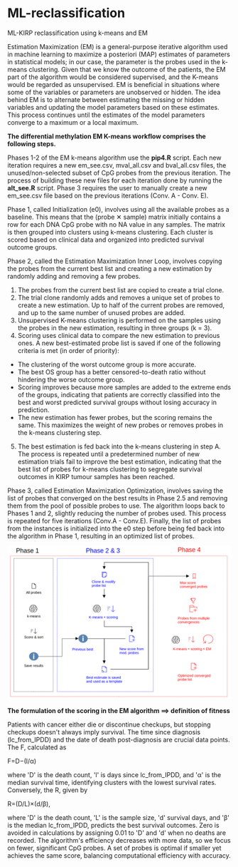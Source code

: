 # ML-reclassification
ML-KIRP reclassification using k-means and EM

Estimation Maximization (EM) is a general-purpose iterative algorithm used in machine learning to maximize a posteriori (MAP) estimates of parameters in statistical models; in our case, the parameter is the probes used in the k-means clustering. Given that we know the outcome of the patients, the EM part of the algorithm would be considered supervised, and the K-means would be regarded as unsupervised. EM is beneficial in situations where some of the variables or parameters are unobserved or hidden. The idea behind EM is to alternate between estimating the missing or hidden variables and updating the model parameters based on these estimates. This process continues until the estimates of the model parameters converge to a maximum or a local maximum.

**The differential methylation EM K-means workflow comprises the following steps.**

Phases 1-2 of the EM k-means algorithm use the **pip4.R** script. Each new iteration requires a new em_see.csv, mval_all.csv and bval_all.csv files, the unused/non-selected subset of CpG probes from the previous iteration. The process of building these new files for each iteration done by running the **alt_see.R** script.
Phase 3 requires the user to manually create a new em_see.csv file based on the previous iterations (Conv. A - Conv. E).

Phase 1, called Initialization (e0), involves using all the available probes as a baseline. This means that the (probe ✕ sample) matrix initially contains a row for each DNA CpG probe with no NA value in any samples. The matrix is then grouped into clusters using k-means clustering. Each cluster is scored based on clinical data and organized into predicted survival outcome groups.

Phase 2, called the Estimation Maximization Inner Loop, involves copying the probes from the current best list and creating a new estimation by randomly adding and removing a few probes. 
1. The probes from the current best list are copied to create a trial clone.
2. The trial clone randomly adds and removes a unique set of probes to create a new estimation. Up to half of the current probes are removed, and up to the same number of unused probes are added.
3. Unsupervised K-means clustering is performed on the samples using the probes in the new estimation, resulting in three groups (k = 3).
4. Scoring uses clinical data to compare the new estimation to previous ones. A new best-estimated probe list is saved if one of the following criteria is met (in order of priority):
 - The clustering of the worst outcome group is more accurate.
 - The best OS group has a better censored-to-death ratio without hindering the worse outcome group.
 - Scoring improves because more samples are added to the extreme ends of the groups, indicating that patients are correctly classified into the best and worst predicted survival groups without losing accuracy in prediction.
 - The new estimation has fewer probes, but the scoring remains the same. This maximizes the weight of new probes or removes probes in the k-means clustering step.
5. The best estimation is fed back into the k-means clustering in step A. The process is repeated until a predetermined number of new estimation trials fail to improve the best estimation, indicating that the best list of probes for k-means clustering to segregate survival outcomes in KIRP tumour samples has been reached.


Phase 3, called Estimation Maximization Optimization, involves saving the list of probes that converged on the best results in Phase 2.5 and removing them from the pool of possible probes to use. The algorithm loops back to Phases 1 and 2, slightly reducing the number of probes used. This process is repeated for five iterations (Conv.A - Conv.E). Finally, the list of probes from the instances is initialized into the e0 step before being fed back into the algorithm in Phase 1, resulting in an optimized list of probes.


![flowchar](https://github.com/gastonguaysiu/ML-AD-reclassification/blob/main/flowchart_EMAD.png?raw=true)



**The formulation of the scoring in the EM algorithm ==> definition of fitness**

Patients with cancer either die or discontinue checkups, but stopping checkups doesn't always imply survival. The time since diagnosis (lc_from_IPDD) and the date of death post-diagnosis are crucial data points. The F, calculated as

F=D−(l/α)

where 'D' is the death count, 'l' is days since lc_from_IPDD, and 'α' is the median survival time, identifying clusters with the lowest survival rates. Conversely, the R, given by

R=(D/L)×(d/β),

where 'D' is the death count, 'L' is the sample size, 'd' survival days, and 'β' is the median lc_from_IPDD, predicts the best survival outcomes. Zero is avoided in calculations by assigning 0.01 to 'D' and 'd' when no deaths are recorded.
The algorithm's efficiency decreases with more data, so we focus on fewer, significant CpG probes. A set of probes is optimal if smaller yet achieves the same score, balancing computational efficiency with accuracy.

